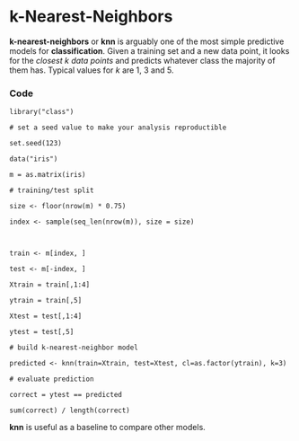 # k-Nearest-Neighbors

**k-nearest-neighbors** or **knn** is arguably one of the most simple predictive models for **classification**. Given a training set and a new data point, it looks for the _closest k data points_ and predicts whatever class the majority of them has. Typical values for _k_ are 1, 3 and 5.

### Code

`library("class")`

`# set a seed value to make your analysis reproductible`

`set.seed(123)`

`data("iris")`

`m = as.matrix(iris)`

`# training/test split`

`size <- floor(nrow(m) * 0.75)`

`index <- sample(seq_len(nrow(m)), size = size)`

`  
`

`train <- m[index, ]`

`test <- m[-index, ]`

`Xtrain = train[,1:4]`

`ytrain = train[,5]`

`Xtest = test[,1:4]`

`ytest = test[,5]`

`# build k-nearest-neighbor model`

`predicted <- knn(train=Xtrain, test=Xtest, cl=as.factor(ytrain), k=3)`

`# evaluate prediction`

`correct = ytest == predicted`

`sum(correct) / length(correct)`

**knn** is useful as a baseline to compare other models.


